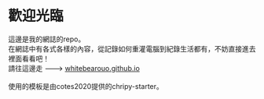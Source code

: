 # 歡迎光臨
這邊是我的網誌的repo。<br>
在網誌中有各式各樣的內容，從記錄如何重灌電腦到紀錄生活都有，不妨直接進去裡面看看吧！<br>
請往這邊走 ---> [whitebearouo.github.io](https://whitebearouo.github.io/)<br>
<br>
使用的模板是由cotes2020提供的chripy-starter。
